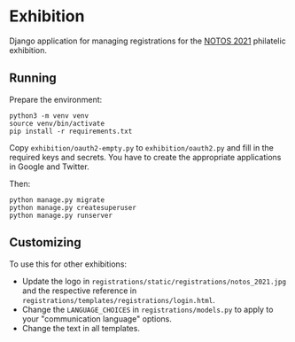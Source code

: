 # Exhibition

Django application for managing registrations for the [NOTOS 2021](http://hps.gr/notos2021/) philatelic exhibition.

## Running

Prepare the environment:
```
python3 -m venv venv
source venv/bin/activate
pip install -r requirements.txt
```

Copy `exhibition/oauth2-empty.py` to `exhibition/oauth2.py` and fill in the required keys and secrets. You have to create the appropriate applications in Google and Twitter.

Then:
```
python manage.py migrate
python manage.py createsuperuser
python manage.py runserver
```

## Customizing

To use this for other exhibitions:
* Update the logo in `registrations/static/registrations/notos_2021.jpg` and the respective reference in `registrations/templates/registrations/login.html`.
* Change the `LANGUAGE_CHOICES` in `registrations/models.py` to apply to your "communication language" options.
* Change the text in all templates.
